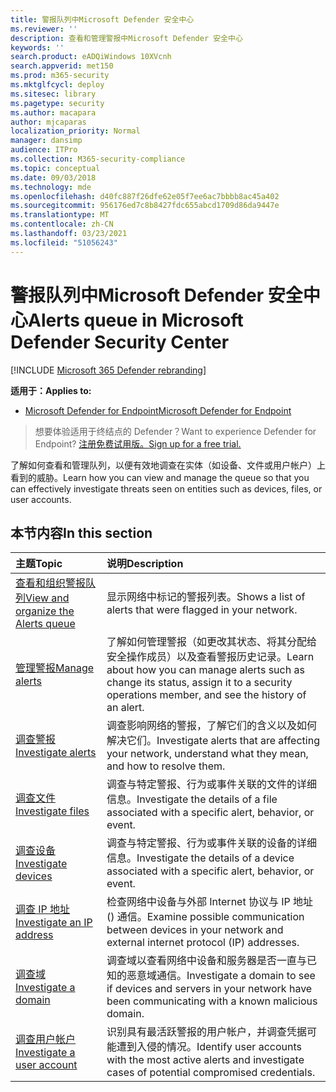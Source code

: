 ```yaml
---
title: 警报队列中Microsoft Defender 安全中心
ms.reviewer: ''
description: 查看和管理警报中Microsoft Defender 安全中心
keywords: ''
search.product: eADQiWindows 10XVcnh
search.appverid: met150
ms.prod: m365-security
ms.mktglfcycl: deploy
ms.sitesec: library
ms.pagetype: security
ms.author: macapara
author: mjcaparas
localization_priority: Normal
manager: dansimp
audience: ITPro
ms.collection: M365-security-compliance
ms.topic: conceptual
ms.date: 09/03/2018
ms.technology: mde
ms.openlocfilehash: d40fc887f26dfe62e05f7ee6ac7bbbb8ac45a402
ms.sourcegitcommit: 956176ed7c8b8427fdc655abcd1709d86da9447e
ms.translationtype: MT
ms.contentlocale: zh-CN
ms.lasthandoff: 03/23/2021
ms.locfileid: "51056243"
---
```

# <a name="alerts-queue-in-microsoft-defender-security-center"></a><span data-ttu-id="159cd-103">警报队列中Microsoft Defender 安全中心</span><span class="sxs-lookup"><span data-stu-id="159cd-103">Alerts queue in Microsoft Defender Security Center</span></span>

[!INCLUDE [Microsoft 365 Defender rebranding](../../includes/microsoft-defender.md)]

<span data-ttu-id="159cd-104">**适用于：**</span><span class="sxs-lookup"><span data-stu-id="159cd-104">**Applies to:**</span></span>
- [<span data-ttu-id="159cd-105">Microsoft Defender for Endpoint</span><span class="sxs-lookup"><span data-stu-id="159cd-105">Microsoft Defender for Endpoint</span></span>](https://go.microsoft.com/fwlink/p/?linkid=2154037)

> <span data-ttu-id="159cd-106">想要体验适用于终结点的 Defender？</span><span class="sxs-lookup"><span data-stu-id="159cd-106">Want to experience Defender for Endpoint?</span></span> [<span data-ttu-id="159cd-107">注册免费试用版。</span><span class="sxs-lookup"><span data-stu-id="159cd-107">Sign up for a free trial.</span></span>](https://www.microsoft.com/microsoft-365/windows/microsoft-defender-atp?ocid=docs-wdatp-exposedapis-abovefoldlink)

<span data-ttu-id="159cd-108">了解如何查看和管理队列，以便有效地调查在实体（如设备、文件或用户帐户）上看到的威胁。</span><span class="sxs-lookup"><span data-stu-id="159cd-108">Learn how you can view and manage the queue so that you can effectively investigate threats seen on entities such as devices, files, or user accounts.</span></span>

## <a name="in-this-section"></a><span data-ttu-id="159cd-109">本节内容</span><span class="sxs-lookup"><span data-stu-id="159cd-109">In this section</span></span>
<span data-ttu-id="159cd-110">主题</span><span class="sxs-lookup"><span data-stu-id="159cd-110">Topic</span></span> | <span data-ttu-id="159cd-111">说明</span><span class="sxs-lookup"><span data-stu-id="159cd-111">Description</span></span> 
:---|:---
[<span data-ttu-id="159cd-112">查看和组织警报队列</span><span class="sxs-lookup"><span data-stu-id="159cd-112">View and organize the Alerts queue</span></span>](alerts-queue.md) | <span data-ttu-id="159cd-113">显示网络中标记的警报列表。</span><span class="sxs-lookup"><span data-stu-id="159cd-113">Shows a list of alerts that were flagged in your network.</span></span>
[<span data-ttu-id="159cd-114">管理警报</span><span class="sxs-lookup"><span data-stu-id="159cd-114">Manage alerts</span></span>](manage-alerts.md) | <span data-ttu-id="159cd-115">了解如何管理警报（如更改其状态、将其分配给安全操作成员）以及查看警报历史记录。</span><span class="sxs-lookup"><span data-stu-id="159cd-115">Learn about how you can manage alerts such as change its status, assign it to a security operations member, and see the history of an alert.</span></span>
[<span data-ttu-id="159cd-116">调查警报</span><span class="sxs-lookup"><span data-stu-id="159cd-116">Investigate alerts</span></span>](investigate-alerts.md)| <span data-ttu-id="159cd-117">调查影响网络的警报，了解它们的含义以及如何解决它们。</span><span class="sxs-lookup"><span data-stu-id="159cd-117">Investigate alerts that are affecting your network, understand what they mean, and how to resolve them.</span></span>
[<span data-ttu-id="159cd-118">调查文件</span><span class="sxs-lookup"><span data-stu-id="159cd-118">Investigate files</span></span>](investigate-files.md)| <span data-ttu-id="159cd-119">调查与特定警报、行为或事件关联的文件的详细信息。</span><span class="sxs-lookup"><span data-stu-id="159cd-119">Investigate the details of a file associated with a specific alert, behavior, or event.</span></span> 
[<span data-ttu-id="159cd-120">调查设备</span><span class="sxs-lookup"><span data-stu-id="159cd-120">Investigate devices</span></span>](investigate-machines.md)| <span data-ttu-id="159cd-121">调查与特定警报、行为或事件关联的设备的详细信息。</span><span class="sxs-lookup"><span data-stu-id="159cd-121">Investigate the details of a device associated with a specific alert, behavior, or event.</span></span> 
[<span data-ttu-id="159cd-122">调查 IP 地址</span><span class="sxs-lookup"><span data-stu-id="159cd-122">Investigate an IP address</span></span>](investigate-ip.md) | <span data-ttu-id="159cd-123">检查网络中设备与外部 Internet 协议与 IP 地址 () 通信。</span><span class="sxs-lookup"><span data-stu-id="159cd-123">Examine possible communication between devices in your network and external internet protocol (IP) addresses.</span></span>
[<span data-ttu-id="159cd-124">调查域</span><span class="sxs-lookup"><span data-stu-id="159cd-124">Investigate a domain</span></span>](investigate-domain.md) | <span data-ttu-id="159cd-125">调查域以查看网络中设备和服务器是否一直与已知的恶意域通信。</span><span class="sxs-lookup"><span data-stu-id="159cd-125">Investigate a domain to see if devices and servers in your network have been communicating with a known malicious domain.</span></span> 
[<span data-ttu-id="159cd-126">调查用户帐户</span><span class="sxs-lookup"><span data-stu-id="159cd-126">Investigate a user account</span></span>](investigate-user.md) | <span data-ttu-id="159cd-127">识别具有最活跃警报的用户帐户，并调查凭据可能遭到入侵的情况。</span><span class="sxs-lookup"><span data-stu-id="159cd-127">Identify user accounts with the most active alerts and investigate cases of potential compromised credentials.</span></span>  


